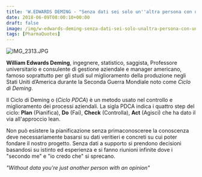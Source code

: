 ```yaml
---
title: 'W.EDWARDS DEMING - "Senza dati sei solo un''altra persona con un''opinione"'
date: 2018-06-09T08:00:10+00:00
draft: false
image: /img/w-edwards-deming-senza-dati-sei-solo-unaltra-persona-con-unopinione.md/img_2313.jpg
tags: [PharmaQuotes]
---
```


![IMG_2313.JPG](/img/w-edwards-deming-senza-dati-sei-solo-unaltra-persona-con-unopinione.md/img_2313.jpg)

**William Edwards Deming**, ingegnere, statistico, saggista, Professore universitario e consulente di gestione aziendale e manager americano, famoso soprattutto per gli studi sul miglioramento della produzione negli Stati Uniti d’America durante la Seconda Guerra Mondiale noto come _Ciclo di Deming_.

Il Ciclo di Deming o (_Ciclo PDCA_) è un metodo usato nel controllo e miglioramento dei processi aziendali. La sigla PDCA indica i quattro step del ciclo: **Plan** (Pianifica), **Do** (Fai), **Check** (Controlla), **Act** (Agisci) che ha dato il via all'approccio lean.

Non può esistere la pianificazione senza primaconosceree la conoscenza deve necessariamente basarsi su dati veritieri e concreti su cui poter fondare il nostro progetto. Senza dati a supporto si prendono decisioni basandosi su istinto ed esperienza e si fanno riunioni infinite dove i "secondo me" e "io credo che" si sprecano.

_"Without data you're just another person with an opinion"_
